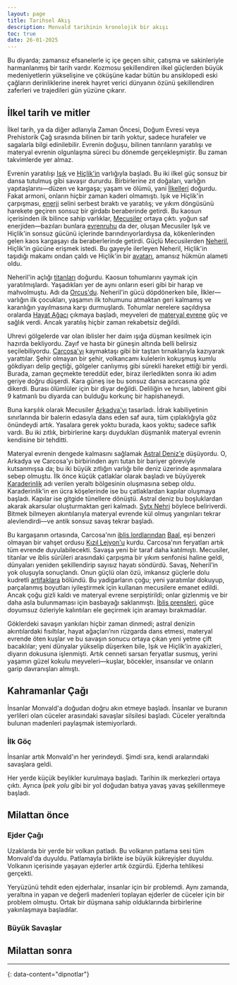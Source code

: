 ```yaml
---
layout: page
title: Tarihsel Akış
description: Monvald tarihinin kronolojik bir akışı
toc: true
date: 26-01-2025
---
```

Bu diyarda; zamansız efsanelerle iç içe geçen sihir, çatışma ve sakinleriyle harmanlanmış bir tarih vardır. Kozmosu şekillendiren ilkel güçlerden büyük medeniyetlerin yükselişine ve çöküşüne kadar bütün bu ansiklopedi eski çağların derinliklerine inerek hayret verici dünyanın özünü şekillendiren zaferleri ve trajedileri gün yüzüne çıkarır.
## İlkel tarih ve mitler
İlkel tarih, ya da diğer adlarıyla Zaman Öncesi, Doğum Evresi veya Prehistorik Çağ sırasında bilinen bir tarih yoktur, sadece hurafeler ve sagalarla bilgi edinilebilir. Evrenin doğuşu, bilinen tanrıların yaratılışı ve materyal evrenin olgunlaşma süreci bu dönemde gerçekleşmiştir. Bu zaman takvimlerde yer almaz.

Evrenin yaratılışı [Işık]() ve [Hiçlik'in]() varlığıyla başladı. Bu iki ilkel güç sonsuz bir dansa tutulmuş gibi savaşır dururdu. Birbirlerine zıt doğaları, varlığın yapıtaşlarını—düzen ve kargaşa; yaşam ve ölümü, yani [İlkelleri]() doğurdu. Fakat armoni, onların hiçbir zaman kaderi olmamıştı. Işık ve Hiçlik'in çarpışması, [enerji]() selini serbest bıraktı ve yaratılış; ve yıkım döngüsünü harekete geçiren sonsuz bir girdabı beraberinde getirdi. Bu kaosun içerisinden ilk bilince sahip varlıklar, [Mecusiler]() ortaya çıktı. yoğun saf enerjiden—bazıları bunlara [evrenruhu]() da der, oluşan Mecusiler Işık ve Hiçlik'in sonsuz gücünü içlerinde barındırıyorlardıysa da, kökenlerinden gelen kaos kargaşayı da beraberlerinde getirdi. Güçlü Mecusilerden [Neheril](), Hiçlik'in gücüne erişmek istedi. Bu gayeyle ilerleyen Neheril, Hiçlik'in taşıdığı makamı ondan çaldı ve Hiçlik'in bir [avatarı](), amansız hükmün alameti oldu.

Neheril'in açlığı [titanları]() doğurdu. Kaosun tohumlarını yaymak için yaratılmışlardı. Yaşadıkları yer de aynı onların eseri gibi bir harap ve mahvolmuştu. Adı da [Orcus'du](). Neheril'in gücü döpdönerken bile, İlkler—varlığın ilk çocukları, yaşamın ilk tohumunu atmaktan geri kalmamış ve karanlığın yayılmasına karşı durmuşlardı. Tohumlar nerelere saçıldıysa oralarda [Hayat Ağacı]() çıkmaya başladı, meyveleri de [materyal evrene]() güç ve sağlık verdi. Ancak yaratılış hiçbir zaman rekabetsiz değildi.

Uhrevi gölgelerde var olan iblisler her daim ışığa düşman kesilmek için hazırda bekliyordu. Zayıf ve hasta bir güneşin altında belli belirsiz seçilebiliyordu. [Carcosa'yı]() kaymaktaşı gibi bir taştan tırnaklarıyla kazıyarak yarattılar. Şehir olmayan bir şehir, volkancamı kulelerin kokuşmuş kumlu gökdiyarı delip geçtiği, gölgeler canlıymış gibi sürekli hareket ettiği bir yerdi. Burada, zaman geçmekte tereddüt eder, biraz ilerledikten sonra iki adım geriye doğru düşerdi. Kara güneş ise bu sonsuz dansa acırcasına göz dikerdi. Burası ölümlüler için bir diyar değildi. Deliliğin ve hırsın, labirent gibi 9 katmanlı bu diyarda can bulduğu korkunç bir hapishaneydi.

Buna karşılık olarak Mecusiler [Arkadya'yı]() tasarladı. İdrak kabiliyetinin sınırlarında bir balerin edasıyla dans eden saf aura, tüm çıplaklığıyla göz önündeydi artık. Yasalara gerek yoktu burada, kaos yoktu; sadece saflık vardı. Bu iki zıtlık, birbirlerine karşı duydukları düşmanlık materyal evrenin kendisine bir tehditti.

Materyal evrenin dengede kalmasını sağlamak [Astral Deniz'e]() düşüyordu. O, Arkadya ve Carcosa'yı birbirinden ayrı tutan bir bariyer göreviyle kutsanmışsa da; bu iki büyük zıtlığın varlığı bile deniz üzerinde aşınmalara sebep olmuştu. İlk önce küçük çatlaklar olarak başladı ve büyüyerek [Karaderinlik]() adı verilen yeraltı bölgesinin oluşmasına sebep oldu. Karaderinlik'in en ücra köşelerinde ise bu çatlaklardan kapılar oluşmaya başladı. Kapılar ise gitgide tünellere dönüştü. Astral deniz bu boşluklardan akarak akarsular oluşturmaktan geri kalmadı. [Sytx Nehri]() böylece beliriverdi. Bitmek bilmeyen akıntılarıyla materyal evrende kül olmuş yangınları tekrar alevlendirdi—ve antik sonsuz savaş tekrar başladı.

Bu kargaşanın ortasında, Carcosa'nın [iblis lordlarından]() [Baal](), eşi benzeri olmayan bir vahşet ordusu [Kızıl Lejyon'u]() kurdu. Carcosa'nın feryatları artık tüm evrende duyulabilecekti. Savaşa yeni bir taraf daha katılmıştı. Mecusiler, titanlar ve iblis sürüleri arasındaki çarpışma bir yıkım senfonisi haline geldi, dünyaları yeniden şekillendirip sayısız hayatı söndürdü. Savaş, Neheril’in yok oluşuyla sonuçlandı. Onun güçlü olan özü, imkansız güçlerle dolu kudretli [artifaklara]() bölündü. Bu yadigarların çoğu; yeni yaratımlar dokuyup, parçalanmış boyutları iyileştirmek için kullanan mecusilere emanet edildi. Ancak çoğu gizli kaldı ve materyal evrene serpiştirildi; onlar gizlenmiş ve bir daha asla bulunmaması için basbayağı saklanmıştı. [İblis prensleri](), güce doyumsuz özleriyle kalıntıları ele geçirmek için aramayı bırakmadılar.

Göklerdeki savaşın yankıları hiçbir zaman dinmedi; astral denizin akıntılardaki fısıltılar, hayat ağaçları’nın rüzgarda dans etmesi, materyal evrende öten kuşlar ve bu savaşın sonucu ortaya çıkan yeni yetme çift bacaklılar; yeni dünyalar yükselip düşerken bile, Işık ve Hiçlik’in ayakizleri, diyarın dokusuna işlenmişti. Artık cenneti sarsan feryatlar susmuş, yerini yaşamın güzel kokulu meyveleri—kuşlar, böcekler, insansılar ve onların garip davranışları almıştı.
## Kahramanlar Çağı
İnsanlar Monvald'a doğudan doğru akın etmeye başladı. İnsanlar ve buranın yerlileri olan cüceler arasındaki savaşlar silsilesi başladı. Cüceler yeraltında bulunan madenleri paylaşmak istemiyorlardı.

### İlk Göç

İnsanlar artık Monvald'ın her yerindeydi. Şimdi sıra, kendi aralarındaki savaşlara geldi.

Her yerde küçük beylikler kurulmaya başladı. Tarihin ilk merkezleri ortaya çıktı. Ayrıca *İpek yolu* gibi bir yol doğudan batıya yavaş yavaş şekillenmeye başladı.

## Milattan önce

### Ejder Çağı

Uzaklarda bir yerde bir volkan patladı. Bu volkanın patlama sesi tüm Monvald'da duyuldu. Patlamayla birlikte ise büyük kükreyişler duyuldu. Volkanın içerisinde yaşayan ejderler artık özgürdü. Ejderha tehlikesi gerçekti.

Yeryüzünü tehdit eden ejderhalar, insanlar için bir problemdi. Aynı zamanda, yeraltına in yapan ve değerli madenleri toplayan ejderler de cüceler için bir problem olmuştu. Ortak bir düşmana sahip olduklarında birbirlerine yakınlaşmaya başladılar.

### Büyük Savaşlar

## Milattan sonra

---
{: data-content="dipnotlar"}